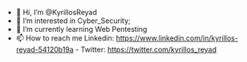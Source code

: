 - 👋 Hi, I’m @KyrillosReyad
- 👀 I’m interested in Cyber_Security;
- 🌱 I’m currently learning Web Pentesting
- 📫 How to reach me Linkedin: https://www.linkedin.com/in/kyrillos-reyad-54120b19a
                     - Twitter:   https://twitter.com/kyrillos_reyad

<!---
KyrillosReyad/KyrillosReyad is a ✨ special ✨ repository because its `README.md` (this file) appears on your GitHub profile.
You can click the Preview link to take a look at your changes.
--->
